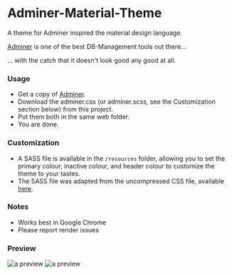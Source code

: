 # Adminer-Material-Theme

A theme for Adminer inspired the material design language.

[Adminer](https://www.adminer.org/) is one of the best DB-Management tools out there...

... with the catch that it doesn't look good any good at all.

### Usage
* Get a copy of [Adminer](https://www.adminer.org/).
* Download the adminer.css (or adminer.scss, see the Customization section below) from this project.
* Put them both in the same web folder.
* You are done.

### Customization
* A SASS file is available in the ``/resources`` folder, allowing you to set the primary colour, inactive colour, and header colour to customize the theme to your tastes. 
* The SASS file was adapted from the uncompressed CSS file, available [here](https://raw.githubusercontent.com/arcs-/Adminer-Material-Theme/master/resources/adminer.uncompressed.css).

### Notes
* Works best in Google Chrome
* Please report render issues

### Preview
<img src="http://stillhart.biz/project/adminer/preview.png" alt="a preview"/>


<img src="http://stillhart.biz/project/adminer/preview-2.png" alt="a preview"/>
